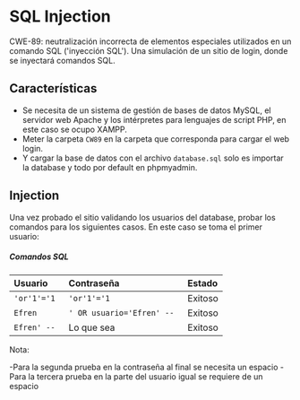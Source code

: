 
# SQL Injection

CWE-89: neutralización incorrecta de elementos especiales utilizados en un comando SQL ('inyección SQL').
Una simulación de un sitio de login, donde se inyectará comandos SQL.

## Características

- Se necesita de un sistema de gestión de bases de datos MySQL, el servidor web Apache y los intérpretes para lenguajes de script PHP, en este caso se ocupo XAMPP.
- Meter la carpeta `CW89` en la carpeta que corresponda para cargar el web login.
- Y cargar la base de datos con el archivo  `database.sql` solo es importar la database y todo por default en phpmyadmin.


## Injection 

Una vez probado el sitio validando los usuarios del database, probar los comandos para los siguientes casos. En este caso se toma el primer usuario:


##### Comandos SQL 


| Usuario | Contraseña     | Estado                      |
| :-------- | :------- | :-------------------------------- |
| `'or'1'='1`      | `'or'1'='1` | Exitoso |
| `Efren`      | `' OR usuario='Efren' -- ` |Exitoso |
| `Efren' -- `      | Lo que sea | Exitoso |

Nota:

-Para la segunda prueba en la contraseña al final se necesita un espacio
-Para la tercera prueba en la parte del usuario igual se requiere de un espacio

